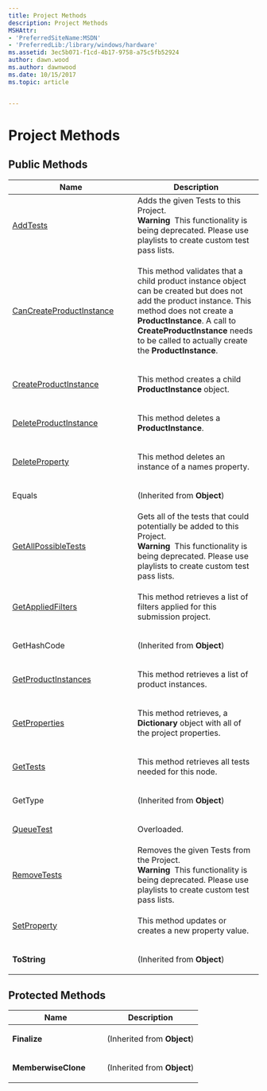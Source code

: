 ```yaml
---
title: Project Methods
description: Project Methods
MSHAttr:
- 'PreferredSiteName:MSDN'
- 'PreferredLib:/library/windows/hardware'
ms.assetid: 3ec5b071-f1cd-4b17-9758-a75c5fb52924
author: dawn.wood
ms.author: dawnwood
ms.date: 10/15/2017
ms.topic: article


---
```


# Project Methods


## <span id="Public_Methods"></span><span id="public_methods"></span><span id="PUBLIC_METHODS"></span>Public Methods


<table>
<colgroup>
<col width="50%" />
<col width="50%" />
</colgroup>
<thead>
<tr class="header">
<th>Name</th>
<th>Description</th>
</tr>
</thead>
<tbody>
<tr class="odd">
<td><p><a href="project-addtests-method.md" data-raw-source="[AddTests](project-addtests-method.md)">AddTests</a></p></td>
<td>Adds the given Tests to this Project.
<div class="alert">
<strong>Warning</strong>  This functionality is being deprecated. Please use playlists to create custom test pass lists.
</div>
<div>
 
</div></td>
</tr>
<tr class="even">
<td><p><a href="projectcancreateproductinstance-method.md" data-raw-source="[CanCreateProductInstance](projectcancreateproductinstance-method.md)">CanCreateProductInstance</a></p></td>
<td><p>This method validates that a child product instance object can be created but does not add the product instance. This method does not create a <strong>ProductInstance</strong>. A call to <strong>CreateProductInstance</strong> needs to be called to actually create the <strong>ProductInstance</strong>.</p></td>
</tr>
<tr class="odd">
<td><p><a href="projectcreateproductinstance-method.md" data-raw-source="[CreateProductInstance](projectcreateproductinstance-method.md)">CreateProductInstance</a></p></td>
<td><p>This method creates a child <strong>ProductInstance</strong> object.</p></td>
</tr>
<tr class="even">
<td><p><a href="projectdeleteproductinstance-method.md" data-raw-source="[DeleteProductInstance](projectdeleteproductinstance-method.md)">DeleteProductInstance</a></p></td>
<td><p>This method deletes a <strong>ProductInstance</strong>.</p></td>
</tr>
<tr class="odd">
<td><p><a href="projectdeleteproperty-method.md" data-raw-source="[DeleteProperty](projectdeleteproperty-method.md)">DeleteProperty</a></p></td>
<td><p>This method deletes an instance of a names property.</p></td>
</tr>
<tr class="even">
<td><p>Equals</p></td>
<td><p>(Inherited from <strong>Object</strong>)</p></td>
</tr>
<tr class="odd">
<td><p><a href="project-getallpossibletests-method.md" data-raw-source="[GetAllPossibleTests](project-getallpossibletests-method.md)">GetAllPossibleTests</a></p></td>
<td>Gets all of the tests that could potentially be added to this Project.
<div class="alert">
<strong>Warning</strong>  This functionality is being deprecated. Please use playlists to create custom test pass lists.
</div>
<div>
 
</div></td>
</tr>
<tr class="even">
<td><p><a href="projectgetappliedfilters-method.md" data-raw-source="[GetAppliedFilters](projectgetappliedfilters-method.md)">GetAppliedFilters</a></p></td>
<td><p>This method retrieves a list of filters applied for this submission project.</p></td>
</tr>
<tr class="odd">
<td><p>GetHashCode</p></td>
<td><p>(Inherited from <strong>Object</strong>)</p></td>
</tr>
<tr class="even">
<td><p><a href="projectgetproductinstances-method.md" data-raw-source="[GetProductInstances](projectgetproductinstances-method.md)">GetProductInstances</a></p></td>
<td><p>This method retrieves a list of product instances.</p></td>
</tr>
<tr class="odd">
<td><p><a href="projectgetproperties-method.md" data-raw-source="[GetProperties](projectgetproperties-method.md)">GetProperties</a></p></td>
<td><p>This method retrieves, a <strong>Dictionary</strong> object with all of the project properties.</p></td>
</tr>
<tr class="even">
<td><p><a href="projectgettests----method.md" data-raw-source="[GetTests](projectgettests----method.md)">GetTests</a></p></td>
<td><p>This method retrieves all tests needed for this node.</p></td>
</tr>
<tr class="odd">
<td><p>GetType</p></td>
<td><p>(Inherited from <strong>Object</strong>)</p></td>
</tr>
<tr class="even">
<td><p><a href="projectqueuetest-method.md" data-raw-source="[QueueTest](projectqueuetest-method.md)">QueueTest</a></p></td>
<td><p>Overloaded.</p></td>
</tr>
<tr class="odd">
<td><p><a href="project-removetests-method.md" data-raw-source="[RemoveTests](project-removetests-method.md)">RemoveTests</a></p></td>
<td>Removes the given Tests from the Project.
<div class="alert">
<strong>Warning</strong>  This functionality is being deprecated. Please use playlists to create custom test pass lists.
</div>
<div>
 
</div></td>
</tr>
<tr class="even">
<td><p><a href="projectsetproperty-method.md" data-raw-source="[SetProperty](projectsetproperty-method.md)">SetProperty</a></p></td>
<td><p>This method updates or creates a new property value.</p></td>
</tr>
<tr class="odd">
<td><p><strong>ToString</strong></p></td>
<td><p>(Inherited from <strong>Object</strong>)</p></td>
</tr>
</tbody>
</table>

 

## <span id="Protected_Methods"></span><span id="protected_methods"></span><span id="PROTECTED_METHODS"></span>Protected Methods


<table>
<colgroup>
<col width="50%" />
<col width="50%" />
</colgroup>
<thead>
<tr class="header">
<th>Name</th>
<th>Description</th>
</tr>
</thead>
<tbody>
<tr class="odd">
<td><p><strong>Finalize</strong></p></td>
<td><p>(Inherited from <strong>Object</strong>)</p></td>
</tr>
<tr class="even">
<td><p><strong>MemberwiseClone</strong></p></td>
<td><p>(Inherited from <strong>Object</strong>)</p></td>
</tr>
</tbody>
</table>

 

 

 






